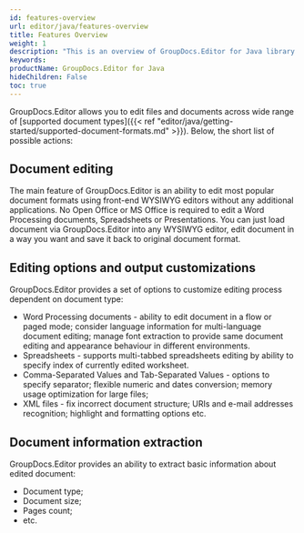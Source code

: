 ```yaml
---
id: features-overview
url: editor/java/features-overview
title: Features Overview
weight: 1
description: "This is an overview of GroupDocs.Editor for Java library features and capabilities"
keywords: 
productName: GroupDocs.Editor for Java
hideChildren: False
toc: true
---
```

GroupDocs.Editor allows you to edit files and documents across wide range of [supported document types]({{< ref "editor/java/getting-started/supported-document-formats.md" >}}). Below, the short list of possible actions:

## Document editing

The main feature of GroupDocs.Editor is an ability to edit most popular document formats using front-end WYSIWYG editors without any additional applications. No Open Office or MS Office is required to edit a Word Processing documents, Spreadsheets or Presentations. You can just load document via GroupDocs.Editor into any WYSIWYG editor, edit document in a way you want and save it back to original document format.

## Editing options and output customizations

GroupDocs.Editor provides a set of options to customize editing process dependent on document type:

* Word Processing documents - ability to edit document in a flow or paged mode; consider language information for multi-language document editing; manage font extraction to provide same document editing and appearance behaviour in different environments.
* Spreadsheets - supports multi-tabbed spreadsheets editing by ability to specify index of currently edited worksheet.
* Comma-Separated Values and Tab-Separated Values - options to specify separator; flexible numeric and dates conversion; memory usage optimization for large files;
* XML files - fix incorrect document structure; URIs and e-mail addresses recognition; highlight and formatting options etc.

## Document information extraction

GroupDocs.Editor provides an ability to extract basic information about edited document:

* Document type;
* Document size;
* Pages count;
* etc.
